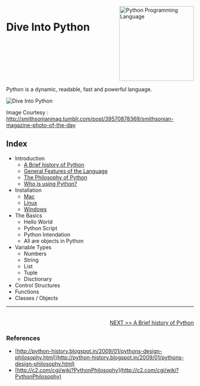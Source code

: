 <div style="float:left">
	<h1>Dive Into Python</h1>
</div>
<div style="float:right">
	<img src="http://www.python-course.eu/images/python-logo.png" alt="Python Programming Language" title="Python Programming Language" style="width: 200px;">
</div>
<div style="clear:both"></div>

<!-- ![Python Programming Language](http://www.python-course.eu/images/python-logo.png "Python Programming Language") -->

Python is a dynamic, readable, fast and powerful language.

![Dive Into Python](http://41.media.tumblr.com/c498cb115ad0994a3bef6061ebcc2274/tumblr_mg24u3qe5g1r7u6l5o1_1280.jpg "Dive into Python")

Image Courtesy : http://smithsonianmag.tumblr.com/post/39570878369/smithsonian-magazine-photo-of-the-day


## Index

- Introduction
	- [A Brief history of Python][brief-history]
	- [General Features of the Language][general-features]
	- [The Philosophy of Python][python-philosophy]
	- [Who is using Python?][who-is-using]
- Installation
	- [Mac][install-on-mac]
	- [Linux][install-on-linux]
	- [Windows][install-on-windows]
- The Basics
	- Hello World
	- Python Script
	- Python Intendation
	- All are objects in Python
- Variable Types
	- Numbers
	- String
	- List
	- Tuple
	- Disctionary
- Control Structures
- Functions
- Classes / Objects


---

<div style="float:left;margin-top:20px"></div>
<div style="float:right;margin-top:20px"><a href="chapter-01-introduction/01-a-brief-history-of-python.md">NEXT &gt;&gt; A Brief history of Python</a></div>
<div style="clear:both"></div>


### References

* [http://python-history.blogspot.in/2009/01/pythons-design-philosophy.html](http://python-history.blogspot.in/2009/01/pythons-design-philosophy.html)
* [http://c2.com/cgi/wiki?PythonPhilosophy](http://c2.com/cgi/wiki?PythonPhilosophy)

[brief-history]: chapter-01-introduction/01-a-brief-history-of-python.md
[general-features]: chapter-01-introduction/02-general-features-of-the-language.md
[python-philosophy]: chapter-01-introduction/03-the-philosophy-of-python.md
[who-is-using]: chapter-01-introduction/04-who-is-using-python.md

[install-on-mac]: chapter-02-installation/01-install-python.md
[install-on-linux]: chapter-02-installation/02-install-python.md
[install-on-windows]: chapter-02-installation/03-install-python.md